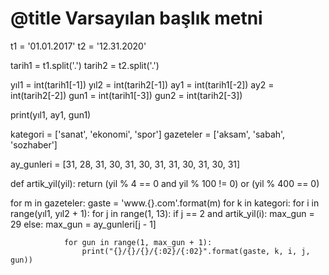 # @title Varsayılan başlık metni
t1 = '01.01.2017'
t2 = '12.31.2020'

tarih1 = t1.split('.')
tarih2 = t2.split('.')

yıl1 = int(tarih1[-1])
yıl2 = int(tarih2[-1])
ay1 = int(tarih1[-2])
ay2 = int(tarih2[-2])
gun1 = int(tarih1[-3])
gun2 = int(tarih2[-3])

print(yıl1, ay1, gun1)

kategori = ['sanat', 'ekonomi', 'spor']
gazeteler = ['aksam', 'sabah', 'sozhaber']

ay_gunleri = [31, 28, 31, 30, 31, 30, 31, 31, 30, 31, 30, 31]

def artik_yil(yil):
    return (yil % 4 == 0 and yil % 100 != 0) or (yil % 400 == 0)

for m in gazeteler:
    gaste = 'www.{}.com'.format(m)
    for k in kategori:
        for i in range(yıl1, yıl2 + 1):
            for j in range(1, 13):
                if j == 2 and artik_yil(i):
                    max_gun = 29
                else:
                    max_gun = ay_gunleri[j - 1]
                
                for gun in range(1, max_gun + 1):
                    print("{}/{}/{}/{:02}/{:02}".format(gaste, k, i, j, gun))
